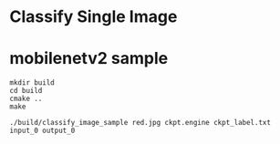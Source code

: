 # Classify Single Image 

# mobilenetv2 sample
```
mkdir build
cd build
cmake ..
make
```

```
./build/classify_image_sample red.jpg ckpt.engine ckpt_label.txt input_0 output_0
```
